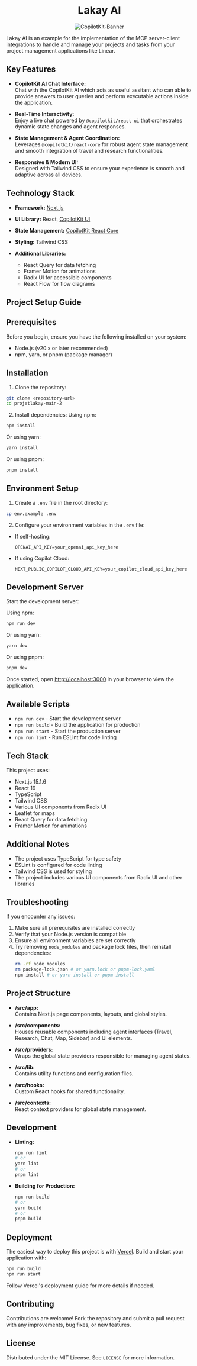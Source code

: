 <div align="center">

# Lakay AI
   
![CopilotKit-Banner](https://github.com/user-attachments/assets/8167c845-0381-45d9-ad1c-83f995d48290)
</div>

Lakay AI is an example for the implementation of the MCP server-client integrations to handle and manage your projects and tasks from your project management applications like Linear.

## Key Features

- **CopilotKit AI Chat Interface:**  
  Chat with the CopilotKit AI which acts as useful assitant who can able to provide answers to user queries and perform executable actions inside the application.
  
- **Real-Time Interactivity:**  
  Enjoy a live chat powered by `@copilotkit/react-ui` that orchestrates dynamic state changes and agent responses.

- **State Management & Agent Coordination:**  
  Leverages `@copilotkit/react-core` for robust agent state management and smooth integration of travel and research functionalities.

- **Responsive & Modern UI:**  
  Designed with Tailwind CSS to ensure your experience is smooth and adaptive across all devices.

## Technology Stack

- **Framework:** [Next.js](https://nextjs.org)
- **UI Library:** React, [CopilotKit UI](https://www.npmjs.com/package/@copilotkit/react-ui)
- **State Management:** [CopilotKit React Core](https://www.npmjs.com/package/@copilotkit/react-core)

- **Styling:** Tailwind CSS
- **Additional Libraries:**
  - React Query for data fetching
  - Framer Motion for animations
  - Radix UI for accessible components
  - React Flow for flow diagrams

## Project Setup Guide

## Prerequisites

Before you begin, ensure you have the following installed on your system:
- Node.js (v20.x or later recommended)
- npm, yarn, or pnpm (package manager)

## Installation

1. Clone the repository:
```bash
git clone <repository-url>
cd projetlakay-main-2
```

2. Install dependencies:
Using npm:
```bash
npm install
```
Or using yarn:
```bash
yarn install
```
Or using pnpm:
```bash
pnpm install
```

## Environment Setup

1. Create a `.env` file in the root directory:
```bash
cp env.example .env
```

2. Configure your environment variables in the `.env` file:
- If self-hosting:
  ```
  OPENAI_API_KEY=your_openai_api_key_here
  ```
- If using Copilot Cloud:
  ```
  NEXT_PUBLIC_COPILOT_CLOUD_API_KEY=your_copilot_cloud_api_key_here
  ```

## Development Server

Start the development server:

Using npm:
```bash
npm run dev
```
Or using yarn:
```bash
yarn dev
```
Or using pnpm:
```bash
pnpm dev
```

Once started, open [http://localhost:3000](http://localhost:3000) in your browser to view the application.

## Available Scripts

- `npm run dev` - Start the development server
- `npm run build` - Build the application for production
- `npm run start` - Start the production server
- `npm run lint` - Run ESLint for code linting

## Tech Stack

This project uses:
- Next.js 15.1.6
- React 19
- TypeScript
- Tailwind CSS
- Various UI components from Radix UI
- Leaflet for maps
- React Query for data fetching
- Framer Motion for animations

## Additional Notes

- The project uses TypeScript for type safety
- ESLint is configured for code linting
- Tailwind CSS is used for styling
- The project includes various UI components from Radix UI and other libraries

## Troubleshooting

If you encounter any issues:

1. Make sure all prerequisites are installed correctly
2. Verify that your Node.js version is compatible
3. Ensure all environment variables are set correctly
4. Try removing `node_modules` and package lock files, then reinstall dependencies:
   ```bash
   rm -rf node_modules
   rm package-lock.json # or yarn.lock or pnpm-lock.yaml
   npm install # or yarn install or pnpm install
   ```

## Project Structure

- **/src/app:**  
  Contains Next.js page components, layouts, and global styles.

- **/src/components:**  
  Houses reusable components including agent interfaces (Travel, Research, Chat, Map, Sidebar) and UI elements.

- **/src/providers:**  
  Wraps the global state providers responsible for managing agent states.

- **/src/lib:**  
  Contains utility functions and configuration files.

- **/src/hooks:**  
  Custom React hooks for shared functionality.

- **/src/contexts:**  
  React context providers for global state management.

## Development

- **Linting:**  
  ```bash
  npm run lint
  # or
  yarn lint
  # or
  pnpm lint
  ```

- **Building for Production:**  
  ```bash
  npm run build
  # or
  yarn build
  # or
  pnpm build
  ```

## Deployment

The easiest way to deploy this project is with [Vercel](https://vercel.com). Build and start your application with:
```bash
npm run build
npm run start
```
Follow Vercel's deployment guide for more details if needed.

## Contributing

Contributions are welcome! Fork the repository and submit a pull request with any improvements, bug fixes, or new features.

## License

Distributed under the MIT License. See `LICENSE` for more information.

